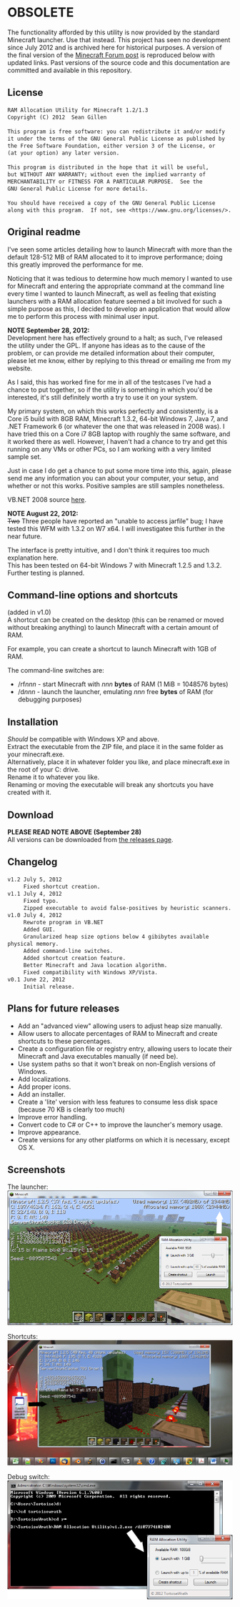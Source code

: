 # OBSOLETE

The functionality afforded by this utility is now provided by the standard Minecraft launcher. Use that instead. This project has seen no development since July 2012 and is archived here for historical purposes. A version of the final version of the [Minecraft Forum post](https://www.minecraftforum.net/forums/mapping-and-modding-java-edition/minecraft-tools/1263912-launcher-ram-allocation-utility) is reproduced below with updated links. Past versions of the source code and this documentation are committed and available in this repository.

## License

```
RAM Allocation Utility for Minecraft 1.2/1.3
Copyright (C) 2012  Sean Gillen

This program is free software: you can redistribute it and/or modify
it under the terms of the GNU General Public License as published by
the Free Software Foundation, either version 3 of the License, or
(at your option) any later version.

This program is distributed in the hope that it will be useful,
but WITHOUT ANY WARRANTY; without even the implied warranty of
MERCHANTABILITY or FITNESS FOR A PARTICULAR PURPOSE.  See the
GNU General Public License for more details.

You should have received a copy of the GNU General Public License
along with this program.  If not, see <https://www.gnu.org/licenses/>.
```

## Original readme

I've seen some articles detailing how to launch Minecraft with more than the default 128-512 MB of RAM allocated to it to improve performance; doing this greatly improved the performance for me.

Noticing that it was tedious to determine how much memory I wanted to use for Minecraft and entering the appropriate command at the command line every time I wanted to launch Minecraft, as well as feeling that existing launchers with a RAM allocation feature seemed a bit involved for such a simple purpose as this, I decided to develop an application that would allow me to perform this process with minimal user input.

**NOTE September 28, 2012:**  
Development here has effectively ground to a halt; as such, I've released the utility under the GPL. If anyone has ideas as to the cause of the problem, or can provide me detailed information about their computer, please let me know, either by replying to this thread or emailing me from my website.

As I said, this has worked fine for me in all of the testcases I've had a chance to put together, so if the utility is something in which you'd be interested, it's still definitely worth a try to use it on your system.

My primary system, on which this works perfectly and consistently, is a Core i5 build with 8GB RAM, Minecraft 1.3.2, 64-bit Windows 7, Java 7, and .NET Framework 6 (or whatever the one that was released in 2008 was). I have tried this on a Core i7 8GB laptop with roughly the same software, and it worked there as well. However, I haven't had a chance to try and get this running on any VMs or other PCs, so I am working with a very limited sample set.

Just in case I do get a chance to put some more time into this, again, please send me any information you can about your computer, your setup, and whether or not this works. Positive samples are still samples nonetheless.

VB.NET 2008 source [here](https://github.com/TortoiseWrath/ram-allocation-utility).

**NOTE August 22, 2012:**  
~~Two~~ Three people have reported an "unable to access jarfile" bug; I have tested this WFM with 1.3.2 on W7 x64. I will investigatee this further in the near future.

The interface is pretty intuitive, and I don't think it requires too much explanation here.  
This has been tested on 64-bit Windows 7 with Minecraft 1.2.5 and 1.3.2. Further testing is planned.

## Command-line options and shortcuts
(added in v1.0)  
A shortcut can be created on the desktop (this can be renamed or moved without breaking anything) to launch Minecraft with a certain amount of RAM.

For example, you can create a shortcut to launch Minecraft with 1GB of RAM.

The command-line switches are:  
* /rf*nnn* - start Minecraft with *nnn* **bytes** of RAM (1 MiB = 1048576 bytes)
* /d*nnn* - launch the launcher, emulating *nnn* free **bytes** of RAM (for debugging purposes)

## Installation
*Should* be compatible with Windows XP and above.  
Extract the executable from the ZIP file, and place it in the same folder as your minecraft.exe.  
Alternatively, place it in whatever folder you like, and place minecraft.exe in the root of your C: drive.  
Rename it to whatever you like.  
Renaming or moving the executable will break any shortcuts you have created with it.

## Download
**PLEASE READ NOTE ABOVE (September 28)**  
All versions can be downloaded from [the releases page](https://github.com/TortoiseWrath/ram-allocation-utility/tags).

## Changelog
```
v1.2 July 5, 2012
	 Fixed shortcut creation.
v1.1 July 4, 2012
	 Fixed typo.
	 Zipped executable to avoid false-positives by heuristic scanners.
v1.0 July 4, 2012
	 Rewrote program in VB.NET
	 Added GUI.
	 Granularized heap size options below 4 gibibytes available physical memory.
	 Added command-line switches.
	 Added shortcut creation feature.
	 Better Minecraft and Java location algorithm.
	 Fixed compatibility with Windows XP/Vista.
v0.1 June 22, 2012
	 Initial release.
```

## Plans for future releases

* Add an "advanced view" allowing users to adjust heap size manually.
* Allow users to allocate percentages of RAM to Minecraft and create shortcuts to these percentages.
* Create a configuration file or registry entry, allowing users to locate their Minecraft and Java executables manually (if need be).
* Use system paths so that it won't break on non-English versions of Windows.
* Add localizations.
* Add proper icons.
* Add an installer.
* Create a 'lite' version with less features to consume less disk space (because 70 KB is clearly too much)
* Improve error handling.
* Convert code to C# or C++ to improve the launcher's memory usage.
* Improve appearance.
* Create versions for any other platforms on which it is necessary, except OS X.

## Screenshots

The launcher:  
![Screenshot of Minecraft 1.2.5 being launched with 3GB RAM via RAM Allocation Utility v1.1 on Windows 7 x64.](/docs/on.png)

Shortcuts:  
![](/docs/oo.png)

Debug switch:  
![](/docs/op.png)